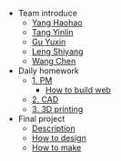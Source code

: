 <!-- 侧边栏 docs/_sidebar.md -->
- Team introduce
  - [Yang Haohao](team%20introduce/Yang%20Haohao.md)
  - [Tang Yinlin](team%20introduce/Tang%20Yilin.md)
  - [Gu Yuxin](team%20introduce/Tang%20Yilin.md)
  - [Leng Shiyang](team%20introduce/Leng%20Shiyang.md)
  - [Wang Chen](team%20introduce/Wang%20Chen.md)
- Daily homework
  - [1. PM](daily%20homework/1pm/pm-guidebook.md)
    - [How to build web](daily%20homework/1pm/pm-web1.md)
  - [2. CAD]()
  - [3. 3D printing]()
- Final project
  - [Description](final%20project/description.md)
  - [How to design](final%20project/how%20to%20design.md) 
  - [How to make](final%20project/how%20to%20make.md)